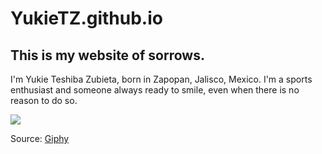 # YukieTZ.github.io
## This is my website of sorrows. 

I'm Yukie Teshiba Zubieta, born in Zapopan, Jalisco, Mexico. I'm a sports enthusiast and someone always ready to smile, even when there is no reason to do so.

![]([https://media.giphy.com/media/wVmVnHNvdHBPSWMB9r/giphy.gif](https://media.giphy.com/media/ky9TEf6r50gzGp5xLl/giphy.gif))

Source: [Giphy]([https://giphy.com/gifs/idea-concept-what-a-wVmVnHNvdHBPSWMB9r](https://media.giphy.com/media/ky9TEf6r50gzGp5xLl/giphy.gif)https://media.giphy.com/media/ky9TEf6r50gzGp5xLl/giphy.gif)
